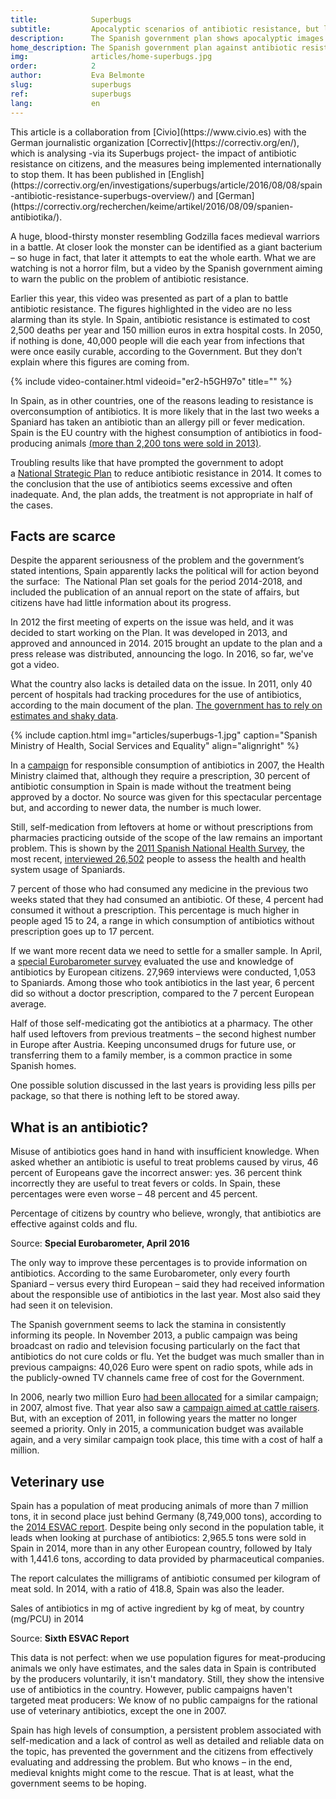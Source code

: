 ```yaml
---
title:            Superbugs
subtitle:         Apocalyptic scenarios of antibiotic resistance, but little action
description:      The Spanish government plan shows apocalyptic images with citizens anxiously devouring pills, but we still don’t have enough information to address the issue.
home_description: The Spanish government plan against antibiotic resistance shows apocalyptic images with citizens anxiously devouring pills, but we still don’t have enough information to address the issue.
img:              articles/home-superbugs.jpg
order:            2
author:           Eva Belmonte
slug:             superbugs
ref:              superbugs
lang:             en
---
```


<div class="container page-content" markdown="1">
  <div class="page-content-container" markdown="1">

<p class="credits" markdown='1'>This article is a collaboration from [Civio](https://www.civio.es) with the German journalistic organization [Correctiv](https://correctiv.org/en/), which is analysing -via its Superbugs project- the impact of antibiotic resistance on citizens, and the measures being implemented internationally to stop them. It has been published in [English](https://correctiv.org/en/investigations/superbugs/article/2016/08/08/spain-antibiotic-resistance-superbugs-overview/) and [German](https://correctiv.org/recherchen/keime/artikel/2016/08/09/spanien-antibiotika/).</p>

A huge, blood-thirsty monster resembling Godzilla faces medieval warriors in a battle. At closer look the monster can be identified as a giant bacterium – so huge in fact, that later it attempts to eat the whole earth. What we are watching is not a horror film, but a video by the Spanish government aiming to warn the public on the problem of antibiotic resistance.

Earlier this year, this video was presented as part of a plan to battle antibiotic resistance. The figures highlighted in the video are no less alarming than its style. In Spain, antibiotic resistance is estimated to cost 2,500 deaths per year and 150 million euros in extra hospital costs. In 2050, if nothing is done, 40,000 people will die each year from infections that were once easily curable, according to the Government. But they don’t explain where this figures are coming from.

{% include video-container.html videoid="er2-h5GH97o" title="" %}

In Spain, as in other countries, one of the reasons leading to resistance is overconsumption of antibiotics. It is more likely that in the last two weeks a Spaniard has taken an antibiotic than an allergy pill or fever medication. Spain is the EU country with the highest consumption of antibiotics in food-producing animals [(more than 2,200 tons were sold in 2013)](http://www.ema.europa.eu/docs/en_GB/document_library/Report/2015/10/WC500195687.pdf).

Troubling results like that have prompted the government to adopt a [National Strategic Plan](http://www.aemps.gob.es/publicaciones/publica/plan-estrategico-antibioticos/v2/docs/plan-estrategico-antimicrobianos-AEMPS.pdf) to reduce antibiotic resistance in 2014\. It comes to the conclusion that the use of antibiotics seems excessive and often inadequate. And, the plan adds, the treatment is not appropriate in half of the cases.

## Facts are scarce

Despite the apparent seriousness of the problem and the government’s stated intentions, Spain apparently lacks the political will for action beyond the surface:  The National Plan set goals for the period 2014-2018, and included the publication of an annual report on the state of affairs, but citizens have had little information about its progress.

In 2012 the first meeting of experts on the issue was held, and it was decided to start working on the Plan. It was developed in 2013, and approved and announced in 2014\. 2015 brought an update to the plan and a press release was distributed, announcing the logo. In 2016, so far, we've got a video.

What the country also lacks is detailed data on the issue. In 2011, only 40 percent of hospitals had tracking procedures for the use of antibiotics, according to the main document of the plan. [The government has to rely on estimates and shaky data](http://ecdc.europa.eu/en/healthtopics/antimicrobial_resistance/esac-net-database/Pages/Antimicrobial-consumption-rates-by-country.aspx).

{% include caption.html img="articles/superbugs-1.jpg" caption="Spanish Ministry of Health, Social Services and Equality" align="alignright" %}

In a [campaign](http://www.msssi.gob.es/campannas/campanas06/antibioticos3.htm) for responsible consumption of antibiotics in 2007, the Health Ministry claimed that, although they require a prescription, 30 percent of antibiotic consumption in Spain is made without the treatment being approved by a doctor. No source was given for this spectacular percentage but, and according to newer data, the number is much lower.

Still, self-medication from leftovers at home or without prescriptions from pharmacies practicing outside of the scope of the law remains an important problem. This is shown by the [2011 Spanish National Health Survey](http://pestadistico.inteligenciadegestion.msssi.es/publicoSNS/comun/DefaultPublico.aspx), the most recent, [interviewed 26,502](http://www.msssi.gob.es/estadEstudios/estadisticas/encuestaNacional/encuestaNac2011/MetodologiaENSE2011_12.pdf) people to assess the health and health system usage of Spaniards.

7 percent of those who had consumed any medicine in the previous two weeks stated that they had consumed an antibiotic. Of these, 4 percent had consumed it without a prescription. This percentage is much higher in people aged 15 to 24, a range in which consumption of antibiotics without prescription goes up to 17 percent.

If we want more recent data we need to settle for a smaller sample. In April, a [special Eurobarometer survey](http://ec.europa.eu/health/antimicrobial_resistance/docs/ebs_407_en.pdf) evaluated the use and knowledge of antibiotics by European citizens. 27,969 interviews were conducted, 1,053 to Spaniards. Among those who took antibiotics in the last year, 6 percent did so without a doctor prescription, compared to the 7 percent European average.

Half of those self-medicating got the antibiotics at a pharmacy. The other half used leftovers from previous treatments – the second highest number in Europe after Austria. Keeping unconsumed drugs for future use, or transferring them to a family member, is a common practice in some Spanish homes.

One possible solution discussed in the last years is providing less pills per package, so that there is nothing left to be stored away.

## What is an antibiotic?

Misuse of antibiotics goes hand in hand with insufficient knowledge. When asked whether an antibiotic is useful to treat problems caused by virus, 46 percent of Europeans gave the incorrect answer: yes. 36 percent think incorrectly they are useful to treat fevers or colds. In Spain, these percentages were even worse – 48 percent and 45 percent.

<p class="video-container-caption" style="margin: 0">Percentage of citizens by country who believe, wrongly, that antibiotics are effective against colds and flu.</p>
<div class="video-container antibiotics-graph-container">
  <div id="antibiotics-graph" class="bar-graph" data-lang="en"></div>
</div>
<p class="video-container-caption">Source: <strong>Special Eurobarometer, April 2016</strong></p>

The only way to improve these percentages is to provide information on antibiotics. According to the same Eurobarometer, only every fourth Spaniard – versus every third European – said they had received information about the responsible use of antibiotics in the last year. Most also said they had seen it on television.

The Spanish government seems to lack the stamina in consistently informing its people. In November 2013, a public campaign was being broadcast on radio and television focusing particularly on the fact that antibiotics do not cure colds or flu. Yet the budget was much smaller than in previous campaigns: 40,026 Euro were spent on radio spots, while ads in the publicly-owned TV channels came free of cost for the Government.

In 2006, nearly two million Euro [had been allocated](http://www.lamoncloa.gob.es/serviciosdeprensa/cpci/paginas/PlanesEInformes.aspx) for a similar campaign; in 2007, almost five. That year also saw a [campaign aimed at cattle raisers](http://www.aemps.gob.es/vigilancia/medicamentosVeterinarios/docs/ganaderos-antibioticos_abril-2007.pdf). But, with an exception of 2011, in following years the matter no longer seemed a priority. Only in 2015, a communication budget was available again, and a very similar campaign took place, this time with a cost of half a million.

## Veterinary use

Spain has a population of meat producing animals of more than 7 million tons, it in second place just behind Germany (8,749,000 tons), according to the [2014 ESVAC report](http://www.ema.europa.eu/docs/en_GB/document_library/Report/2016/10/WC500214217.pdf). Despite being only second in the population table, it leads when looking at purchase of antibiotics: 2,965.5 tons were sold in Spain in 2014, more than in any other European country, followed by Italy with 1,441.6 tons, according to data provided by pharmaceutical companies.

The report calculates the milligrams of antibiotic consumed per kilogram of meat sold. In 2014, with a ratio of 418.8, Spain was also the leader.

<p class="video-container-caption" style="margin: 0">Sales of antibiotics in mg of active ingredient by kg of meat, by country (mg/PCU) in 2014</p>
<div class="video-container antibiotics-graph-container">
  <div id="antibiotics-animals-graph" class="bar-graph" data-lang="en"></div>
</div>
<p class="video-container-caption">Source: <strong>Sixth ESVAC Report</strong></p>

This data is not perfect: when we use population figures for meat-producing animals we only have estimates, and the sales data in Spain is contributed by the producers voluntarily, it isn't mandatory. Still, they show the intensive use of antibiotics in the country. However, public campaigns haven't targeted meat producers: We know of no public campaigns for the rational use of veterinary antibiotics, except the one in 2007.

Spain has high levels of consumption, a persistent problem associated with self-medication and a lack of control as well as detailed and reliable data on the topic, has prevented the government and the citizens from effectively evaluating and addressing the problem. But who knows – in the end, medieval knights might come to the rescue. That is at least, what the government seems to be hoping.

  </div>
</div>